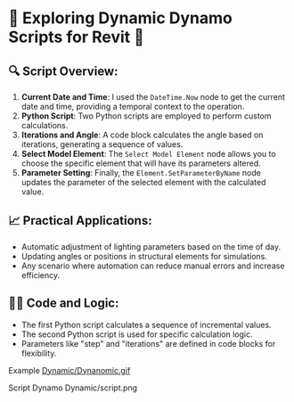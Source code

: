 # 🌟 Exploring Dynamic Dynamo Scripts for Revit 🌟

## 🔍 Script Overview:
1. **Current Date and Time**: I used the `DateTime.Now` node to get the current date and time, providing a temporal context to the operation.
2. **Python Script**: Two Python scripts are employed to perform custom calculations.
3. **Iterations and Angle**: A code block calculates the angle based on iterations, generating a sequence of values.
4. **Select Model Element**: The `Select Model Element` node allows you to choose the specific element that will have its parameters altered.
5. **Parameter Setting**: Finally, the `Element.SetParameterByName` node updates the parameter of the selected element with the calculated value.

## 📈 Practical Applications:
- Automatic adjustment of lighting parameters based on the time of day.
- Updating angles or positions in structural elements for simulations.
- Any scenario where automation can reduce manual errors and increase efficiency.

## 👨‍💻 Code and Logic:
- The first Python script calculates a sequence of incremental values.
- The second Python script is used for specific calculation logic.
- Parameters like "step" and "iterations" are defined in code blocks for flexibility.

Example 
[Dynamic/Dynanomic.gif](https://github.com/DynaTools/Dynamo.py/blob/main/Dynamic/Dynanomic.gif)

Script Dynamo
Dynamic/script.png
